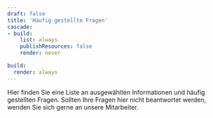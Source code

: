 ```yaml
---
draft: false
title: 'Häufig gestellte Fragen'
cascade:
- build:
    list: always
    publishResources: false
    render: never

build:
  render: always
---
```


Hier finden Sie eine Liste an ausgewählten Informationen und häufig gestellten Fragen.
Sollten Ihre Fragen hier nicht beantwortet werden, wenden Sie sich gerne an unsere Mitarbeiter.
